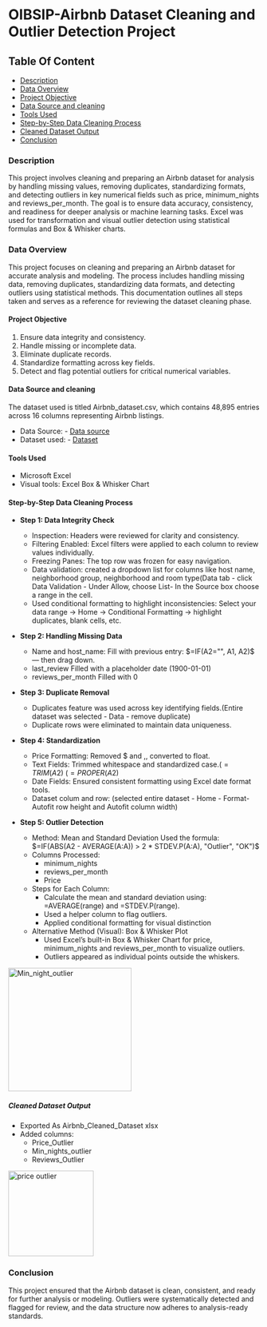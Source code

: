 # OIBSIP-Airbnb Dataset Cleaning and Outlier Detection Project
## Table Of Content
- [Description](#description)
- [Data Overview](#data-overview)
- [Project Objective](#project-objective)
- [Data Source and cleaning](#data-source-and-cleaning)
- [Tools Used](#tools-used)
- [Step-by-Step Data Cleaning Process](#step-by-step-data-cleaning-process)
- [Cleaned Dataset Output](#cleaned-dataset-output)
- [Conclusion](#conclusion)

### Description
This project involves cleaning and preparing an Airbnb dataset for analysis by handling missing values, removing duplicates, standardizing formats, and detecting outliers in key numerical fields such as price, minimum_nights and reviews_per_month. The goal is to ensure data accuracy, consistency, and readiness for deeper analysis or machine learning tasks. Excel was used for transformation and visual outlier detection using statistical formulas and Box & Whisker charts.

### Data Overview
This project focuses on cleaning and preparing an Airbnb dataset for accurate analysis and modeling. The process includes handling missing data, removing duplicates, standardizing data formats, and detecting outliers using statistical methods. This documentation outlines all steps taken and serves as a reference for reviewing the dataset cleaning phase.

#### Project Objective
1.	Ensure data integrity and consistency.
2.	Handle missing or incomplete data.
3.	Eliminate duplicate records.
4.	Standardize formatting across key fields.
5.	Detect and flag potential outliers for critical numerical variables.

#### Data Source and cleaning
The dataset used is titled Airbnb_dataset.csv, which contains 48,895 entries across 16 columns representing Airbnb listings.
- Data Source: - <a href="https://www.kaggle.com/datasets/dgomonov/new-york-city-airbnb-open-data">Data source</a>
- Dataset used: - <a href="https://github.com/Conyegwara/OIBSIP-/blob/main/Airbnb_dataset.xlsx">Dataset</a>

#### Tools Used

- Microsoft Excel
- Visual tools: Excel Box & Whisker Chart

#### Step-by-Step Data Cleaning Process
- **Step 1: Data Integrity Check**
   - Inspection: Headers were reviewed for clarity and consistency.
   - Filtering Enabled: Excel filters were applied to each column to review values individually.
   - Freezing Panes: The top row was frozen for easy navigation.
   - Data validation: created a dropdown list for columns like host name, neighborhood group, neighborhood and room type(Data tab - click Data Validation - Under Allow, 
     choose List- In the Source box choose a range in the cell.
   - Used conditional formatting to highlight inconsistencies: Select your data range → Home → Conditional Formatting → highlight duplicates, blank cells, etc.

- **Step 2: Handling Missing Data**
  - Name and host_name:	Fill with previous entry: $=IF(A2="", A1, A2)$ — then drag down.
  - last_review	Filled with a placeholder date (1900-01-01)
  - reviews_per_month	Filled with 0

- **Step 3: Duplicate Removal**
  - Duplicates feature was used across key identifying fields.(Entire dataset was selected - Data - remove duplicate)
  - Duplicate rows were eliminated to maintain data uniqueness.

- **Step 4: Standardization**
  - Price Formatting: Removed $ and ,, converted to float.
  - Text Fields: Trimmed whitespace and standardized case.($=TRIM(A2)$ ($=PROPER(A2)$
  - Date Fields: Ensured consistent formatting using Excel date format tools.
  - Dataset colum and row: (selected entire dataset - Home - Format- Autofit row height and Autofit column width)

- **Step 5: Outlier Detection**
  - Method: Mean and Standard Deviation
    Used the formula: $=IF(ABS(A2 - AVERAGE(A:A)) > 2 * STDEV.P(A:A), "Outlier", "OK")$
  - Columns Processed:
     - minimum_nights
     - reviews_per_month
     - Price
  - Steps for Each Column:
    - Calculate the mean and standard deviation using: =AVERAGE(range) and =STDEV.P(range).
    - Used a helper column to flag outliers.
    - Applied conditional formatting for visual distinction
  - Alternative Method (Visual): Box & Whisker Plot
    - Used Excel’s built-in Box & Whisker Chart for price, minimum_nights and reviews_per_month to visualize outliers.
    - Outliers appeared as individual points outside the whiskers.

 <img width="247" alt="Min_night_outlier" src="https://github.com/user-attachments/assets/51416f5d-482d-42e6-a70b-f32342cd2e95" />
    

##### Cleaned Dataset Output
- Exported As Airbnb_Cleaned_Dataset xlsx
- Added columns:
  - Price_Outlier
  - Min_nights_outlier
  - Reviews_Outlier
 
<img width="171" alt="price outlier" src="https://github.com/user-attachments/assets/2daa245b-eeca-4849-a15a-d793bc290302" />


### Conclusion
This project ensured that the Airbnb dataset is clean, consistent, and ready for further analysis or modeling. Outliers were systematically detected and flagged for review, and the data structure now adheres to analysis-ready standards.




